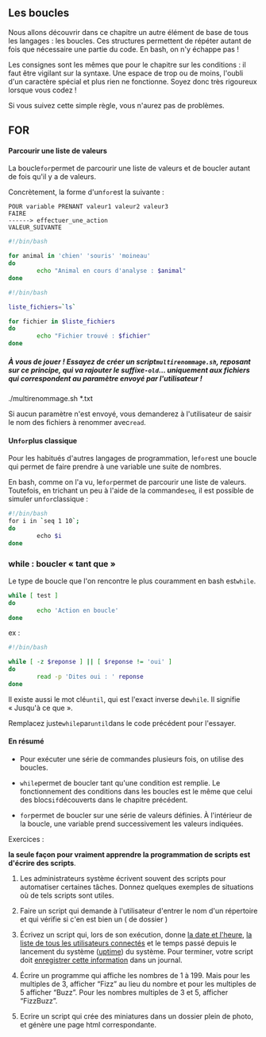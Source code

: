 ## Les boucles

Nous allons 
découvrir dans ce chapitre un autre élément de base de tous les 
langages : les boucles. Ces structures permettent de répéter autant de 
fois que nécessaire une partie du code. En bash, on n'y échappe pas !

Les
 consignes sont les mêmes que pour le chapitre sur les conditions : il 
faut être vigilant sur la syntaxe. Une espace de trop ou de moins, 
l'oubli d'un caractère spécial et plus rien ne fonctionne. Soyez donc 
très rigoureux lorsque vous codez !

Si vous suivez cette simple règle, vous n'aurez pas de problèmes.

## FOR

#### Parcourir une liste de valeurs

La boucle`for`permet de parcourir une liste de valeurs et de boucler autant de fois qu'il y a de valeurs.

Concrètement, la forme d'un`for`est la suivante :

```
POUR variable PRENANT valeur1 valeur2 valeur3
FAIRE
------> effectuer_une_action
VALEUR_SUIVANTE
```

```bash
#!/bin/bash

for animal in 'chien' 'souris' 'moineau'
do
        echo "Animal en cours d'analyse : $animal"
done
```

```bash
#!/bin/bash

liste_fichiers=`ls`

for fichier in $liste_fichiers
do
        echo "Fichier trouvé : $fichier"
done
```

##### **À vous de jouer !** Essayez de créer un script`multirenommage.sh`, reposant sur ce principe, qui va rajouter le suffixe`-old`… uniquement aux fichiers qui correspondent au paramètre envoyé par l'utilisateur !

./multirenommage.sh *.txt

Si aucun paramètre n'est envoyé, vous demanderez à l'utilisateur de saisir le nom des fichiers à renommer avec`read`.

#### Un`for`plus classique

Pour les habitués d'autres langages de programmation, le`for`est une boucle qui permet de faire prendre à une variable une suite de nombres.

En bash, comme on l'a vu, le`for`permet de parcourir une liste de valeurs. Toutefois, en trichant un peu à l'aide de la commande`seq`, il est possible de simuler un`for`classique :

```bash
#!/bin/bash
for i in `seq 1 10`;
do
        echo $i
done
```

### while : boucler « tant que »

Le type de boucle que l'on rencontre le plus couramment en bash est`while`.

```bash
while [ test ]
do
        echo 'Action en boucle'
done
```

ex :

```bash
#!/bin/bash

while [ -z $reponse ] || [ $reponse != 'oui' ]
do
        read -p 'Dites oui : ' reponse
done
```

Il existe aussi le mot clé`until`, qui est l'exact inverse de`while`. Il signifie « Jusqu'à ce que ».  

Remplacez juste`while`par`until`dans le code précédent pour l'essayer.

#### En résumé

- Pour exécuter une série de commandes plusieurs fois, on utilise des boucles.

- `while`permet
   de boucler tant qu'une condition est remplie. Le fonctionnement des 
  conditions dans les boucles est le même que celui des blocs`if`découverts dans le chapitre précédent.

- `for`permet
   de boucler sur une série de valeurs définies. À l'intérieur de la 
  boucle, une variable prend successivement les valeurs indiquées.

Exercices :

**la seule façon pour vraiment apprendre la
 programmation de scripts est d'écrire des
 scripts**.

1. Les administrateurs système écrivent souvent des scripts pour
    automatiser certaines tâches. Donnez quelques exemples de
    situations où de tels scripts sont utiles.

2. Faire un script qui demande à l'utilisateur d'entrer le nom d'un répertoire et qui vérifie si c'en est bien un ( de dossier )

3. Écrivez un script qui, lors de son exécution, donne [la date et l'heure](https://abs.traduc.org/abs-fr/ch16s03.html#dateref),
    [la liste de tous les utilisateurs connectés](https://abs.traduc.org/abs-fr/ch17.html#whoref) et le temps passé depuis le
    lancement du système ([uptime](https://abs.traduc.org/abs-fr/ch17.html#uptimeref)) du système. Pour terminer,
    votre script doit [enregistrer cette information](https://abs.traduc.org/abs-fr/ch20.html#ioredirref) dans
    un journal.

4. Écrire un programme qui affiche les nombres de 1 à 199. Mais pour les multiples de 3, afficher “Fizz” au lieu du nombre et pour les multiples de 5 afficher “Buzz”. Pour les nombres multiples de 3 et 5, afficher “FizzBuzz”.

5. Ecrire un script qui crée des miniatures dans un dossier plein de photo, et génère une page html correspondante.


